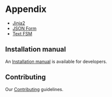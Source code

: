 # Appendix

- [Jinja2](appendix/appendix_jinja2.md)
- [JSON Form](appendix/appendix_jsonform.md)
- [Text FSM](appendix/appendix_textfsm.md)

## Installation manual 

An [Installation manual](installation.md) is available for developers.

## Contributing

Our [Contributing](CONTRIBUTING.md) guidelines.

<!-- ## Changelog

[Changelog](CHANGELOG.md) -->